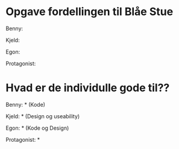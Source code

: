 # Opgave fordellingen til Blåe Stue

Benny: 
    
    
Kjeld:
    
    
Egon: 
    
    
Protagonist: 
    
# Hvad er de individulle gode til??

Benny: 
    * (Kode)
    
Kjeld:
     * (Design og useability)
    
Egon: 
     * (Kode og Design)
    
Protagonist: 
    * 